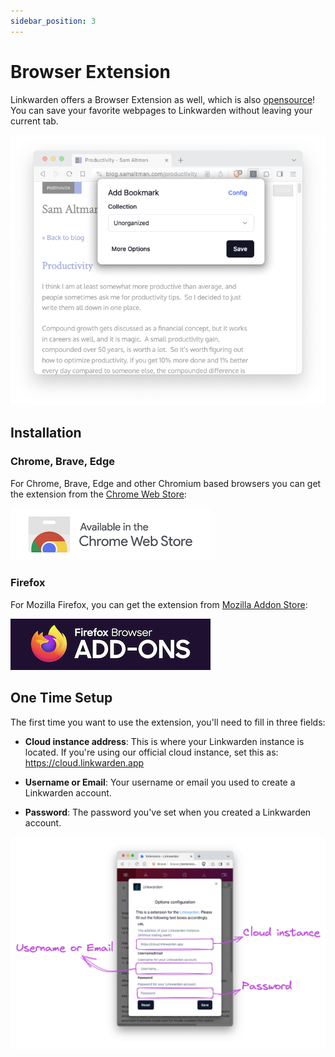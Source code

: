 ```yaml
---
sidebar_position: 3
---
```


# Browser Extension

Linkwarden offers a Browser Extension as well, which is also [opensource](https://github.com/linkwarden/browser-extension)! You can save your favorite webpages to Linkwarden without leaving your current tab.

![Linkwarden browser extension](/img/linkwarden-extension.png)

## Installation

### Chrome, Brave, Edge

For Chrome, Brave, Edge and other Chromium based browsers you can get the extension from the [Chrome Web Store](https://chrome.google.com/webstore/detail/linkwarden/pnidmkljnhbjfffciajlcpeldoljnidn):

[![Linkwarden Chrome extension](/img/chrome-extension.png)](https://chrome.google.com/webstore/detail/linkwarden/pnidmkljnhbjfffciajlcpeldoljnidn)

### Firefox

For Mozilla Firefox, you can get the extension from [Mozilla Addon Store](https://addons.mozilla.org/en-US/firefox/addon/linkwarden):

[![Linkwarden Firefox extension](/img/mozilla-addons.png)](https://addons.mozilla.org/en-US/firefox/addon/linkwarden)

## One Time Setup

The first time you want to use the extension, you'll need to fill in three fields:

- **Cloud instance address**: This is where your Linkwarden instance is located. If you're using our official cloud instance, set this as: https://cloud.linkwarden.app

- **Username or Email**: Your username or email you used to create a Linkwarden account.

- **Password**: The password you've set when you created a Linkwarden account.

![Linkwarden extension config](/img/extension-config.png)
